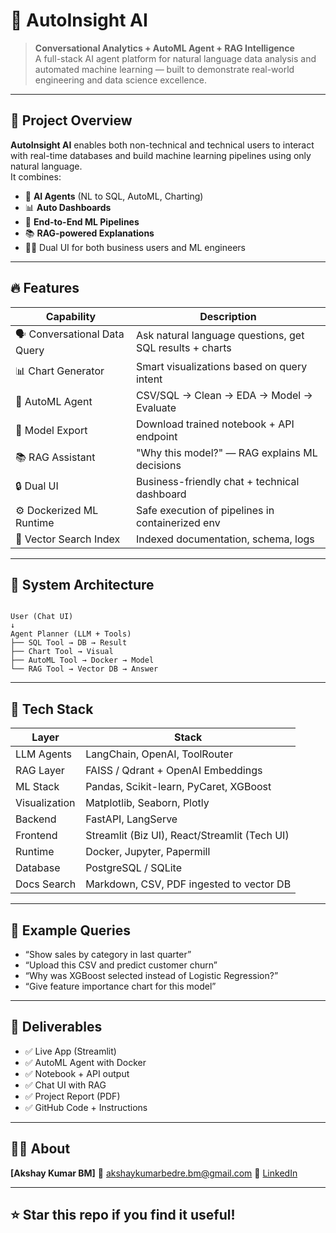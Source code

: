# 🚀 AutoInsight AI

> **Conversational Analytics + AutoML Agent + RAG Intelligence**  
> A full-stack AI agent platform for natural language data analysis and automated machine learning — built to demonstrate real-world engineering and data science excellence.

---

## 📌 Project Overview

**AutoInsight AI** enables both non-technical and technical users to interact with real-time databases and build machine learning pipelines using only natural language.  
It combines:

- 🧠 **AI Agents** (NL to SQL, AutoML, Charting)
- 📊 **Auto Dashboards**
- 🧪 **End-to-End ML Pipelines**
- 📚 **RAG-powered Explanations**
- 🧑‍💼 Dual UI for both business users and ML engineers

---

## 🔥 Features

| Capability | Description |
|------------|-------------|
| 🗣️ Conversational Data Query | Ask natural language questions, get SQL results + charts |
| 📊 Chart Generator | Smart visualizations based on query intent |
| 🧠 AutoML Agent | CSV/SQL → Clean → EDA → Model → Evaluate |
| 🧪 Model Export | Download trained notebook + API endpoint |
| 📚 RAG Assistant | "Why this model?" — RAG explains ML decisions |
| 🔒 Dual UI | Business-friendly chat + technical dashboard |
| ⚙️ Dockerized ML Runtime | Safe execution of pipelines in containerized env |
| 🧾 Vector Search Index | Indexed documentation, schema, logs |

---

## 🧠 System Architecture

```

User (Chat UI)
↓
Agent Planner (LLM + Tools)
├── SQL Tool → DB → Result
├── Chart Tool → Visual
├── AutoML Tool → Docker → Model
└── RAG Tool → Vector DB → Answer

````

---

## 🧱 Tech Stack

| Layer         | Stack |
|---------------|-------|
| LLM Agents    | LangChain, OpenAI, ToolRouter |
| RAG Layer     | FAISS / Qdrant + OpenAI Embeddings |
| ML Stack      | Pandas, Scikit-learn, PyCaret, XGBoost |
| Visualization | Matplotlib, Seaborn, Plotly |
| Backend       | FastAPI, LangServe |
| Frontend      | Streamlit (Biz UI), React/Streamlit (Tech UI) |
| Runtime       | Docker, Jupyter, Papermill |
| Database      | PostgreSQL / SQLite |
| Docs Search   | Markdown, CSV, PDF ingested to vector DB |


---

## 🧪 Example Queries

* “Show sales by category in last quarter”
* “Upload this CSV and predict customer churn”
* “Why was XGBoost selected instead of Logistic Regression?”
* “Give feature importance chart for this model”


---

## 📄 Deliverables

* ✅ Live App (Streamlit)
* ✅ AutoML Agent with Docker
* ✅ Notebook + API output
* ✅ Chat UI with RAG
* ✅ Project Report (PDF)
* ✅ GitHub Code + Instructions

---


## 🧑‍💼 About

**\[Akshay Kumar BM]** 
📧 [akshaykumarbedre.bm@gmail.com](mailto:akshaykumarbedre.bm@gmail.com)
🔗 [LinkedIn](https://linkedin.com/in/akshaykumarbm)

---

## ⭐ Star this repo if you find it useful!


